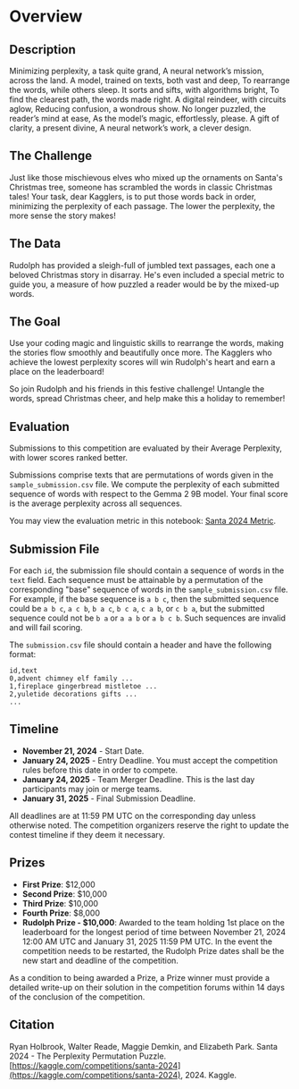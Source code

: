 # Overview

## Description

Minimizing perplexity, a task quite grand,
A neural network’s mission, across the land.
A model, trained on texts, both vast and deep,
To rearrange the words, while others sleep.
It sorts and sifts, with algorithms bright,
To find the clearest path, the words made right.
A digital reindeer, with circuits aglow,
Reducing confusion, a wondrous show.
No longer puzzled, the reader’s mind at ease,
As the model’s magic, effortlessly, please.
A gift of clarity, a present divine,
A neural network’s work, a clever design.

## The Challenge

Just like those mischievous elves who mixed up the ornaments on Santa's Christmas tree, someone has scrambled the words in classic Christmas tales! Your task, dear Kagglers, is to put those words back in order, minimizing the perplexity of each passage. The lower the perplexity, the more sense the story makes!

## The Data

Rudolph has provided a sleigh-full of jumbled text passages, each one a beloved Christmas story in disarray. He's even included a special metric to guide you, a measure of how puzzled a reader would be by the mixed-up words.

## The Goal

Use your coding magic and linguistic skills to rearrange the words, making the stories flow smoothly and beautifully once more. The Kagglers who achieve the lowest perplexity scores will win Rudolph's heart and earn a place on the leaderboard!

So join Rudolph and his friends in this festive challenge! Untangle the words, spread Christmas cheer, and help make this a holiday to remember!

## Evaluation

Submissions to this competition are evaluated by their Average Perplexity, with lower scores ranked better.

Submissions comprise texts that are permutations of words given in the `sample_submission.csv` file. We compute the perplexity of each submitted sequence of words with respect to the Gemma 2 9B model. Your final score is the average perplexity across all sequences.

You may view the evaluation metric in this notebook: [Santa 2024 Metric](../notebooks/【Official】Santa-2024-Metric.ipynb).

## Submission File

For each `id`, the submission file should contain a sequence of words in the `text` field. Each sequence must be attainable by a permutation of the corresponding "base" sequence of words in the `sample_submission.csv` file. For example, if the base sequence is `a b c`, then the submitted sequence could be `a b c`, `a c b`, `b a c`, `b c a`, `c a b`, or `c b a`, but the submitted sequence could not be `b a` or `a a b` or `a b c b`. Such sequences are invalid and will fail scoring.

The `submission.csv` file should contain a header and have the following format:

```csv
id,text
0,advent chimney elf family ...
1,fireplace gingerbread mistletoe ...
2,yuletide decorations gifts ...
...
```

## Timeline

- **November 21, 2024** - Start Date.
- **January 24, 2025** - Entry Deadline. You must accept the competition rules before this date in order to compete.
- **January 24, 2025** - Team Merger Deadline. This is the last day participants may join or merge teams.
- **January 31, 2025** - Final Submission Deadline.

All deadlines are at 11:59 PM UTC on the corresponding day unless otherwise noted. The competition organizers reserve the right to update the contest timeline if they deem it necessary.

## Prizes

- **First Prize**: $12,000
- **Second Prize**: $10,000
- **Third Prize**: $10,000
- **Fourth Prize**: $8,000
- **Rudolph Prize - $10,000**: Awarded to the team holding 1st place on the leaderboard for the longest period of time between November 21, 2024 12:00 AM UTC and January 31, 2025 11:59 PM UTC. In the event the competition needs to be restarted, the Rudolph Prize dates shall be the new start and deadline of the competition.

As a condition to being awarded a Prize, a Prize winner must provide a detailed write-up on their solution in the competition forums within 14 days of the conclusion of the competition.

## Citation

Ryan Holbrook, Walter Reade, Maggie Demkin, and Elizabeth Park. Santa 2024 - The Perplexity Permutation Puzzle. [https://kaggle.com/competitions/santa-2024](https://kaggle.com/competitions/santa-2024), 2024. Kaggle.
